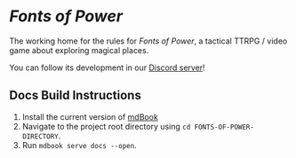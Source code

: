 # *Fonts of Power*

The working home for the rules for *Fonts of Power*, a tactical TTRPG / video game about exploring magical places.

You can follow its development in our [Discord server](https://discord.gg/V2KdnquRge)!

## Docs Build Instructions

1. Install the current version of [mdBook](https://github.com/rust-lang/mdBook)
2. Navigate to the project root directory using `cd FONTS-OF-POWER-DIRECTORY`.
3. Run `mdbook serve docs --open`.
